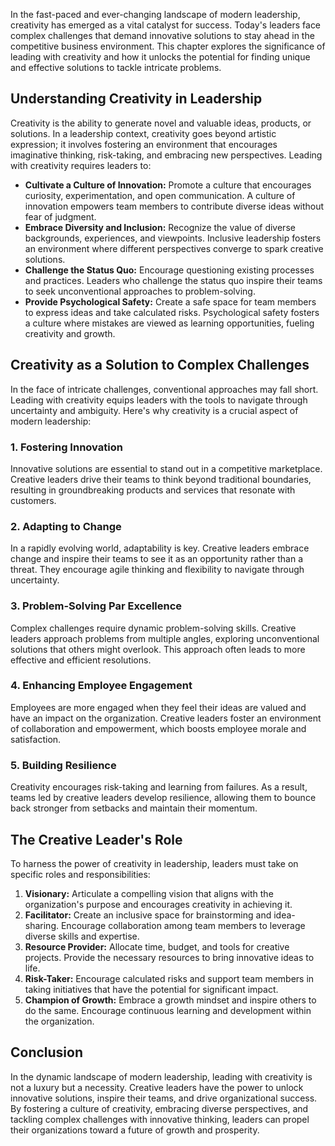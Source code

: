 
In the fast-paced and ever-changing landscape of modern leadership, creativity has emerged as a vital catalyst for success. Today's leaders face complex challenges that demand innovative solutions to stay ahead in the competitive business environment. This chapter explores the significance of leading with creativity and how it unlocks the potential for finding unique and effective solutions to tackle intricate problems.

## Understanding Creativity in Leadership

Creativity is the ability to generate novel and valuable ideas, products, or solutions. In a leadership context, creativity goes beyond artistic expression; it involves fostering an environment that encourages imaginative thinking, risk-taking, and embracing new perspectives. Leading with creativity requires leaders to:

- **Cultivate a Culture of Innovation:** Promote a culture that encourages curiosity, experimentation, and open communication. A culture of innovation empowers team members to contribute diverse ideas without fear of judgment.
- **Embrace Diversity and Inclusion:** Recognize the value of diverse backgrounds, experiences, and viewpoints. Inclusive leadership fosters an environment where different perspectives converge to spark creative solutions.
- **Challenge the Status Quo:** Encourage questioning existing processes and practices. Leaders who challenge the status quo inspire their teams to seek unconventional approaches to problem-solving.
- **Provide Psychological Safety:** Create a safe space for team members to express ideas and take calculated risks. Psychological safety fosters a culture where mistakes are viewed as learning opportunities, fueling creativity and growth.

## Creativity as a Solution to Complex Challenges

In the face of intricate challenges, conventional approaches may fall short. Leading with creativity equips leaders with the tools to navigate through uncertainty and ambiguity. Here's why creativity is a crucial aspect of modern leadership:

### 1\. **Fostering Innovation**

Innovative solutions are essential to stand out in a competitive marketplace. Creative leaders drive their teams to think beyond traditional boundaries, resulting in groundbreaking products and services that resonate with customers.

### 2\. **Adapting to Change**

In a rapidly evolving world, adaptability is key. Creative leaders embrace change and inspire their teams to see it as an opportunity rather than a threat. They encourage agile thinking and flexibility to navigate through uncertainty.

### 3\. **Problem-Solving Par Excellence**

Complex challenges require dynamic problem-solving skills. Creative leaders approach problems from multiple angles, exploring unconventional solutions that others might overlook. This approach often leads to more effective and efficient resolutions.

### 4\. **Enhancing Employee Engagement**

Employees are more engaged when they feel their ideas are valued and have an impact on the organization. Creative leaders foster an environment of collaboration and empowerment, which boosts employee morale and satisfaction.

### 5\. **Building Resilience**

Creativity encourages risk-taking and learning from failures. As a result, teams led by creative leaders develop resilience, allowing them to bounce back stronger from setbacks and maintain their momentum.

## The Creative Leader's Role

To harness the power of creativity in leadership, leaders must take on specific roles and responsibilities:

1. **Visionary:** Articulate a compelling vision that aligns with the organization's purpose and encourages creativity in achieving it.
2. **Facilitator:** Create an inclusive space for brainstorming and idea-sharing. Encourage collaboration among team members to leverage diverse skills and expertise.
3. **Resource Provider:** Allocate time, budget, and tools for creative projects. Provide the necessary resources to bring innovative ideas to life.
4. **Risk-Taker:** Encourage calculated risks and support team members in taking initiatives that have the potential for significant impact.
5. **Champion of Growth:** Embrace a growth mindset and inspire others to do the same. Encourage continuous learning and development within the organization.

## Conclusion

In the dynamic landscape of modern leadership, leading with creativity is not a luxury but a necessity. Creative leaders have the power to unlock innovative solutions, inspire their teams, and drive organizational success. By fostering a culture of creativity, embracing diverse perspectives, and tackling complex challenges with innovative thinking, leaders can propel their organizations toward a future of growth and prosperity.
